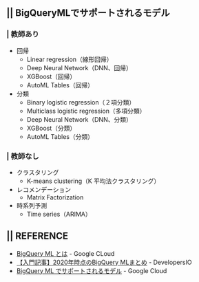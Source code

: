 ## || BigQueryMLでサポートされるモデル

### | 教師あり
+ 回帰
  - Linear regression（線形回帰）
  - Deep Neural Network（DNN、回帰）
  - XGBoost（回帰）
  - AutoML Tables（回帰）
+ 分類
  - Binary logistic regression（２項分類）
  - Multiclass logistic regression（多項分類）
  - Deep Neural Network（DNN、分類）
  - XGBoost（分類）
  - AutoML Tables（分類）

### | 教師なし
+ クラスタリング
  - K-means clustering（K 平均法クラスタリング）
+ レコメンデーション
  - Matrix Factorization
+ 時系列予測
  - Time series（ARIMA）



## || REFERENCE
+ [BigQuery ML とは](https://cloud.google.com/bigquery-ml/docs/introduction) - Google CLoud
+ [【入門記事】2020年時点のBigQuery MLまとめ](https://dev.classmethod.jp/articles/bigquery-ml-summary-2020/) - DevelopersIO
+ [BigQuery ML でサポートされるモデル](https://cloud.google.com/bigquery-ml/docs/introduction#supported_models_in) - Google Cloud
